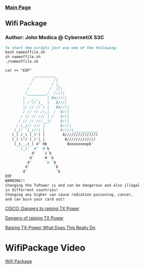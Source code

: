 ### [Main Page](https://CybernetiX-S3C.GitHub.io)

## Wifi Package
### Author: John Modica @ CybernetiX S3C

```markdown
To start the scripts just use one of the following: 
bash nameoffile.sh
sh nameoffile.sh
./nameoffile.sh

cat << "EOF"            
             __________
            /'        /|
           /         / |_
          /         /  //|
         /_________/  ////|
        |   _ _    | 8o////|
        | /'// )_  |   8///|
        |/ // // ) |   8o///|
        / // // //,|  /  8//|
       / // // /// | /   8//|
      / // // ///__|/    8//|
     /.(_)// /// |       8///|
    (_)' `(_)//| |       8////|___________
   (_) /_\ (_)'| |        8///////////////
   (_) \"/ (_)'|_|         8/////////////
    (_)._.(_) d' Hb         8oooooooopb'
      `(_)'  d'  H`b
            d'   `b`b
           d'     H `b
          d'      `b `b
         d'           `b
        d'             `b
EOF
WARNING!! 
Changing the TxPower is and can be dangerous and also illegal 
in differrent countries!
Changing any higher can cause radiation poisoning, cancer,
and can burn your card out! 
```
[CISCO: Dangers to raising TX Power](https://www.cisco.com/c/en/us/support/docs/dial-access/asynchronous-connections/15380-trans-rec-15380.html)

[Dangers of raising TX Power](https://www.snbforums.com/threads/dangerous-to-rise-tx-power.19240/)

[Raising TX-Power What Does This Really Do](https://forums.kali.org/showthread.php?28809-Raising-TX-Power-What-Does-This-Really-Do)

# WifiPackage Video
[Wifi Package](https://www.youtube.com/watch?v=Ae6NImby6ZA)
